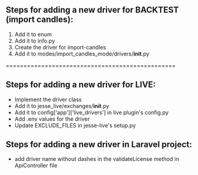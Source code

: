 ## Steps for adding a new driver for BACKTEST (import candles):

1. Add it to enum
2. Add it to info.py
3. Create the driver for import-candles
4. Add it to modes/import_candles_mode/drivers/__init__.py
 
================================================

## Steps for adding a new driver for LIVE:
- Implement the driver class
- Add it to jesse_live/exchanges/__init__.py
- Add it to config['app']['live_drivers'] in live plugin's config.py
- Add .env values for the driver
- Update EXCLUDE_FILES in jesse-live's setup.py

## Steps for adding a new driver in Laravel project:
- add driver name without dashes in the validateLicense method in ApiController file
